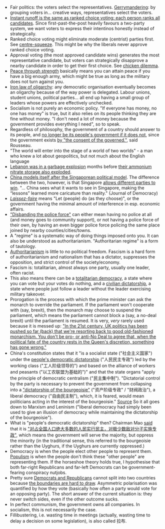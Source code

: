 - Fair politics: the voters select the representatives. [Gerrymandering](https://en.wikipedia.org/wiki/Gerrymandering): by grouping voters in... creative ways, representatives select the voters.
- [Instant runoff is the same as ranked choice voting: each person ranks all candidates](https://www.youtube.com/watch?v=yhO6jfHPFQU). Since first-past-the-post heavily favours a two-party system, we want voters to express their intentinos honestly instead of strategically.
- Ranked choice voting might eliminate moderate (centrist) parties first. See [centre-squeeze](https://electowiki.org/wiki/Center_squeeze). This might be why the liberals never approve ranked choice voting.
- Approval voting (the most approved candidate wins) generates the most representative candidate, but voters can strategically disapprove a nearby candidate in order to get their first choice. See [chicken dilemma](https://en.wikipedia.org/wiki/Chicken_(game)).
- [Peace through strength](https://en.wikipedia.org/wiki/Peace_through_strength) basically means you can attain peace if you have a big enough army, which might be true as long as the military does not turn against you.
- [Iron law of oligarchy](https://en.wikipedia.org/wiki/Iron_law_of_oligarchy): any democratic organisation eventually becomes an oligarchy because of the way power is delegated. Labour unions, student unions, political parties... all end up having a small group of leaders whose powers are effectively unchecked.
- Socialism is not purely an economic policy. "If everyone has money, no one has money" is true, but it also relies on its people thinking they are fine without money. "I don't need a lot of money because the government provides everything I need", so to speak.
- Regardless of philosophy, the government of a country should answer to its people, and [no longer be its people's government if it does not](https://www.cbc.ca/news/world/lebanon-explosion-aftermath-monday-1.5680392), since the government exists [by "the consent of the governed."](https://www.sparknotes.com/philosophy/rousseau/section2/), said Rousseau.
- "The world will enter into the stage of a world of two worlds" - a man who knew a lot about geopolitics, but not much about the English language
- [Lebanon was in a garbage explosion](https://www.hrw.org/news/2020/06/09/lebanon-huge-cost-inaction-trash-crisis) months before [their ammonium nitrate storage also exploded](https://en.wikipedia.org/wiki/2020_Beirut_explosions).
- [China models itself after the Singaporean political model](https://www.journalofdemocracy.org/articles/china-and-the-singapore-model/). The difference between the two, however, is that Singapore [allows different parties to win](https://www.cnn.com/2020/07/11/asia/singapore-election-intl-hnk/index.html). "... China sees what it wants to see in Singapore, making the “lessons” learned more caricature than reality." (Journal of Democracy)
- [*Laissez-faire*](https://www.merriam-webster.com/dictionary/laissez-faire) means "Let (people) do (as they choose)", or the government having the minimal amount of interference in esp. economic affairs.
- ["Disbanding the police force"](https://www.cbc.ca/news/world/police-reform-ideas-united-states-george-floyd-1.5601990) can either mean having no police at all (and money goes to community support), or not having a police force of their own, by having an even bigger police force policing the same place joined by nearby counties/cities/towns.
- A "regime" is a systematic way of doing things imposed onto you. It can also be understood as authoritarianism. "Authoritarian regime" is a form of tautology.
- [Authoritarianism](https://en.wikipedia.org/wiki/Authoritarianism) is little to no political freedom. Fascism is a hard form of authoritarianism and nationalism that has a dictator, suppresses the opposition, and strict control of the society/economy.
- Fascism is: totalitarian, almost always one party, usually one leader, often racist.
- This also means there can be a [totalitarian democracy](https://en.wikipedia.org/wiki/Totalitarian_democracy), a state where you can vote but your votes do nothing, and a [civilian dictatorship](https://en.wikipedia.org/wiki/Civilian_dictatorship), a state where people just follow a leader without the leader exercising military takeover.
- Prorogation is the process with which the prime minister can ask the monarch to override the parliament. If the parliament won't cooperate with (say, brexit), then the monarch may choose to suspend the parliament, which means the parliament cannot block a (say, a no-deal brexit) until the parliament is resumed. It is very, _very_ rarely used because it is messed up: ["In the 21st century, UK politics has been pushed so far (back) that we're resorting back to good old-fashioned monarchism. You don't be pro- or anti-No Deal to agree that, when the political fate of the country rests in the Queen's discretion, something has gone wrong."](https://www.youtube.com/watch?v=OpvMud16gC8)
- China's constitution states that it "is a socialist state ("社会主义国家") under the [people's democratic dictatorship](https://en.wikipedia.org/wiki/People%27s_democratic_dictatorship) ("人民民主专政") led by the working class ("工人阶级领导的") and based on the alliance of workers and peasants ("以工农联盟为基础的")" and that the state organs "apply the principle of democratic centralism ("民主集中制"). "Dictatorial control by the party is necessary to prevent the government from collapsing into a ["dictatorship of the bourgeoisie"](https://en.wikipedia.org/wiki/Liberal_democracy#Dictatorship_of_the_bourgeoisie) ("资产阶级专政" / "财阀政治"), a liberal democracy ("自由民主制"), which, it is feared, would mean politicians acting in the interest of the bourgeoisie." [Source](https://en.wikipedia.org/wiki/People%27s_democratic_dictatorship) So it all goes down to Marxism and Leninism ("liberal democracy had simply been used to give an illusion of democracy while maintaining the dictatorship of the bourgeoisie").
- What is "people's democratic dictatorship" then? Chairman Mao [said](https://en.wikipedia.org/wiki/On_the_People%27s_Democratic_Dictatorship) that it is ["对占全国人口绝大多数的人民实行民主，对极少数敌对分子实施专政"](https://zh.wikipedia.org/wiki/%E4%BA%BA%E6%B0%91%E6%B0%91%E4%B8%BB%E4%B8%93%E6%94%BF), which means the government will serve the majority, but oppress the minority (in the traditional sense, this referred to the bourgeoisie rather than the Uyghurs, if the Uyghurs are currently oppressed.)
- Democracy is when the people elect other people to represent them. [Populism](https://www.philstar.com/opinion/2019/09/08/1949884/populism-vs-democratic-socialism-vs-elitist-democracy) is when the people don't think these "other people" are representing them. If the horseshoe theory holds true, I hypothesise that both far-right Republicans and far-left Democrats can be government-fearing conspiracy nutjobs.
- Pretty sure [Democrats and Republicans](https://www.theatlantic.com/politics/archive/2014/06/yes-polarization-is-asymmetric-and-conservatives-are-worse/373044/) cannot split into two countries because [the boundaries are hard to draw](https://www.reddit.com/r/Ask_Politics/comments/f3ntht/unironically_would_both_the_south_and_the_rest_of/). Asymmetric polarisation was quantified by how they vote (basically how often a party would vote for an opposing party). The short answer of the current situation is: they never switch sides, even if the other outcome sucks.
- In perfect communism, the government owns all companies. In socialism, this is not necessarily the case.
- Fillibustering, i.e. wasting time in meetings (actually, wasting time to delay a decision on some legislation), is also called 拉布.
